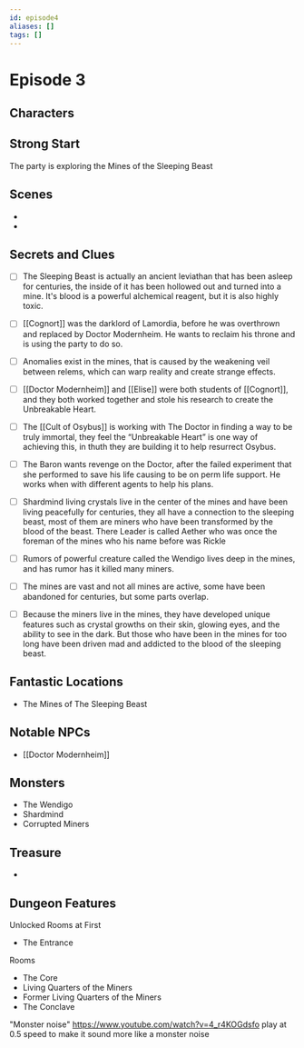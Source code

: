 ```yaml
---
id: episode4
aliases: []
tags: []
---
```


# Episode 3

## Characters

## Strong Start
The party is exploring the Mines of the Sleeping Beast

## Scenes
- 
- 

## Secrets and Clues

- [ ]  The Sleeping Beast is actually an ancient leviathan that has been asleep for centuries, the inside of it has been hollowed out and turned into a mine. It's blood is a powerful alchemical reagent, but it is also highly toxic.
- [ ] [[Cognort]] was the darklord of Lamordia, before he was overthrown and replaced by Doctor Modernheim. He wants to reclaim his throne and is using the party to do so.
- [ ] Anomalies exist in the mines, that is caused by the weakening veil between relems, which can warp reality and create strange effects.
- [ ] [[Doctor Modernheim]] and [[Elise]] were both students of [[Cognort]], and they both worked together and stole his research to create the Unbreakable Heart.
- [ ]  The [[Cult of Osybus]] is working with The Doctor in finding a way to be truly immortal, they feel the “Unbreakable Heart” is one way of achieving this, in thuth they are building it to help resurrect Osybus.

- [ ]  The Baron wants revenge on the Doctor, after the failed experiment that she performed to save his life causing to be on perm life support. He works when with different agents to help his plans.

- [ ] Shardmind living crystals live in the center of the mines and have been living peacefully for centuries, they all have a connection to the sleeping beast, most of them are miners who have been transformed by the blood of the beast. There Leader is called Aether who was once the foreman of the mines who his name before was Rickle

- [ ] Rumors of powerful creature called the Wendigo lives deep in the mines, and has rumor has it killed many miners.

- [ ] The mines are vast and not all mines are active, some have been abandoned for centuries, but some parts overlap.

- [ ] Because the miners live in the mines, they have developed unique features such as crystal growths on their skin, glowing eyes, and the ability to see in the dark. But those who have been in the mines for too long have been driven mad and addicted to the blood of the sleeping beast.

## Fantastic Locations

- The Mines of The Sleeping Beast

## Notable NPCs

- [[Doctor Modernheim]]

## Monsters

- The Wendigo
- Shardmind
- Corrupted Miners

## Treasure

- 

## Dungeon Features

Unlocked Rooms at First
- The Entrance

Rooms 
- The Core
- Living Quarters of the Miners
- Former Living Quarters of the Miners
- The Conclave


"Monster noise"
https://www.youtube.com/watch?v=4_r4KOGdsfo play at 0.5 speed to make it sound more like a monster noise

